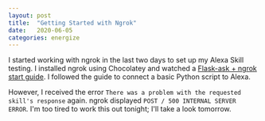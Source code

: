 ```yaml
---
layout: post
title:  "Getting Started with Ngrok"
date:   2020-06-05
categories: energize
---
```


I started working with ngrok in the last two days to set up my Alexa Skill
testing. I installed ngrok using Chocolatey and watched a [Flask-ask + ngrok
start guide]. I followed the guide to connect a basic Python script to Alexa.

However, I received the error
`There was a problem with the requested skill's response` again. ngrok
displayed `POST / 500 INTERNAL SERVER ERROR`. I'm too tired to work this out
tonight; I'll take a look tomorrow.

  [Flask-ask + ngrok start guide]: https://www.youtube.com/watch?v=eC2zi4WIFX0
